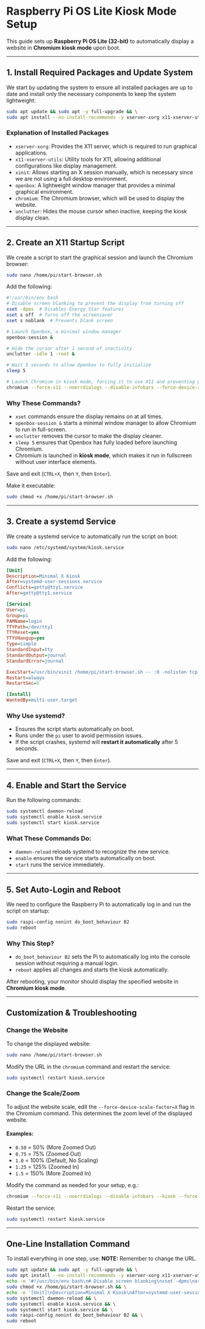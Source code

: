 # Raspberry Pi OS Lite Kiosk Mode Setup

This guide sets up **Raspberry Pi OS Lite (32-bit)** to automatically display a website in **Chromium kiosk mode** upon boot.

---

## **1. Install Required Packages and Update System**

We start by updating the system to ensure all installed packages are up to date and install only the necessary components to keep the system lightweight:

```sh
sudo apt update && sudo apt -y full-upgrade && \
sudo apt install --no-install-recommends -y xserver-xorg x11-xserver-utils xinit openbox chromium unclutter
```

### **Explanation of Installed Packages**
- `xserver-xorg`: Provides the X11 server, which is required to run graphical applications.
- `x11-xserver-utils`: Utility tools for X11, allowing additional configurations like display management.
- `xinit`: Allows starting an X session manually, which is necessary since we are not using a full desktop environment.
- `openbox`: A lightweight window manager that provides a minimal graphical environment.
- `chromium`: The Chromium browser, which will be used to display the website.
- `unclutter`: Hides the mouse cursor when inactive, keeping the kiosk display clean.

---

## **2. Create an X11 Startup Script**

We create a script to start the graphical session and launch the Chromium browser:

```sh
sudo nano /home/pi/start-browser.sh
```

Add the following:

```sh
#!/usr/bin/env bash
# Disable screen blanking to prevent the display from turning off
xset -dpms  # Disables Energy Star features
xset s off  # Turns off the screensaver
xset s noblank  # Prevents blank screen

# Launch Openbox, a minimal window manager
openbox-session &

# Hide the cursor after 1 second of inactivity
unclutter -idle 1 -root &

# Wait 5 seconds to allow Openbox to fully initialize
sleep 5

# Launch Chromium in kiosk mode, forcing it to use X11 and preventing pop-ups
chromium --force-x11 --noerrdialogs --disable-infobars --force-device-scale-factor=1.0 --kiosk "http(s)://your-website-url"
```

### **Why These Commands?**
- `xset` commands ensure the display remains on at all times.
- `openbox-session &` starts a minimal window manager to allow Chromium to run in full-screen.
- `unclutter` removes the cursor to make the display cleaner.
- `sleep 5` ensures that Openbox has fully loaded before launching Chromium.
- Chromium is launched in **kiosk mode**, which makes it run in fullscreen without user interface elements.

Save and exit (`CTRL+X`, then `Y`, then `Enter`).

Make it executable:

```sh
sudo chmod +x /home/pi/start-browser.sh
```

---

## **3. Create a systemd Service**

We create a systemd service to automatically run the script on boot:

```sh
sudo nano /etc/systemd/system/kiosk.service
```

Add the following:

```ini
[Unit]
Description=Minimal X Kiosk
After=systemd-user-sessions.service
Conflicts=getty@tty1.service
After=getty@tty1.service

[Service]
User=pi
Group=pi
PAMName=login
TTYPath=/dev/tty1
TTYReset=yes
TTYVHangup=yes
Type=simple
StandardInput=tty
StandardOutput=journal
StandardError=journal

ExecStart=/usr/bin/xinit /home/pi/start-browser.sh -- :0 -nolisten tcp vt1
Restart=always
RestartSec=5

[Install]
WantedBy=multi-user.target
```

### **Why Use systemd?**
- Ensures the script starts automatically on boot.
- Runs under the `pi` user to avoid permission issues.
- If the script crashes, systemd will **restart it automatically** after 5 seconds.

Save and exit (`CTRL+X`, then `Y`, then `Enter`).

---

## **4. Enable and Start the Service**

Run the following commands:

```sh
sudo systemctl daemon-reload
sudo systemctl enable kiosk.service
sudo systemctl start kiosk.service
```

### **What These Commands Do:**
- `daemon-reload` reloads systemd to recognize the new service.
- `enable` ensures the service starts automatically on boot.
- `start` runs the service immediately.

---

## **5. Set Auto-Login and Reboot**

We need to configure the Raspberry Pi to automatically log in and run the script on startup:

```sh
sudo raspi-config nonint do_boot_behaviour B2
sudo reboot
```

### **Why This Step?**
- `do_boot_behaviour B2` sets the Pi to automatically log into the console session without requiring a manual login.
- `reboot` applies all changes and starts the kiosk automatically.

After rebooting, your monitor should display the specified website in **Chromium kiosk mode**.

---

## **Customization & Troubleshooting**

### **Change the Website**

To change the displayed website:

```sh
sudo nano /home/pi/start-browser.sh
```

Modify the URL in the `chromium` command and restart the service:

```sh
sudo systemctl restart kiosk.service
```

### **Change the Scale/Zoom**

To adjust the website scale, edit the `--force-device-scale-factor=X` flag in the Chromium command. This determines the zoom level of the displayed website.

#### **Examples:**
- `0.50`  = 50%   (More Zoomed Out)
- `0.75`  = 75%   (Zoomed Out)
- `1.0`   = 100%  (Default, No Scaling)
- `1.25`  = 125%  (Zoomed In)
- `1.5`   = 150%  (More Zoomed In)

Modify the command as needed for your setup, e.g.:

```sh
chromium --force-x11 --noerrdialogs --disable-infobars --kiosk --force-device-scale-factor=**1.5** "http(s)://your-website-url"
```

Restart the service:

```sh
sudo systemctl restart kiosk.service
```

---

## **One-Line Installation Command**

To install everything in one step, use:
**NOTE:** Remember to change the URL.

```sh
sudo apt update && sudo apt -y full-upgrade && \
sudo apt install --no-install-recommends -y xserver-xorg x11-xserver-utils xinit openbox chromium unclutter && \
echo -e '#!/usr/bin/env bash\n# Disable screen blanking\nxset -dpms\nxset s off\nxset s noblank\n\n# Launch openbox\nopenbox-session &\n\n# Hide cursor after 1 second of inactivity\nunclutter -idle 1 -root &\n\n# Wait 5 seconds for Openbox to settle\nsleep 5\n\n# Launch Chromium in kiosk mode\nchromium --force-x11 --noerrdialogs --disable-infobars --force-device-scale-factor=1.0 --kiosk "https://www.erdetfredag.dk/"' | sudo tee /home/pi/start-browser.sh > /dev/null && \
sudo chmod +x /home/pi/start-browser.sh && \
echo -e '[Unit]\nDescription=Minimal X Kiosk\nAfter=systemd-user-sessions.service\nConflicts=getty@tty1.service\nAfter=getty@tty1.service\n\n[Service]\nUser=pi\nGroup=pi\nPAMName=login\nTTYPath=/dev/tty1\nTTYReset=yes\nTTYVHangup=yes\nType=simple\nStandardInput=tty\nStandardOutput=journal\nStandardError=journal\n\nExecStart=/usr/bin/xinit /home/pi/start-browser.sh -- :0 -nolisten tcp vt1\nRestart=always\nRestartSec=5\n\n[Install]\nWantedBy=multi-user.target' | sudo tee /etc/systemd/system/kiosk.service > /dev/null && \
sudo systemctl daemon-reload && \
sudo systemctl enable kiosk.service && \
sudo systemctl start kiosk.service && \
sudo raspi-config nonint do_boot_behaviour B2 && \
sudo reboot
```
